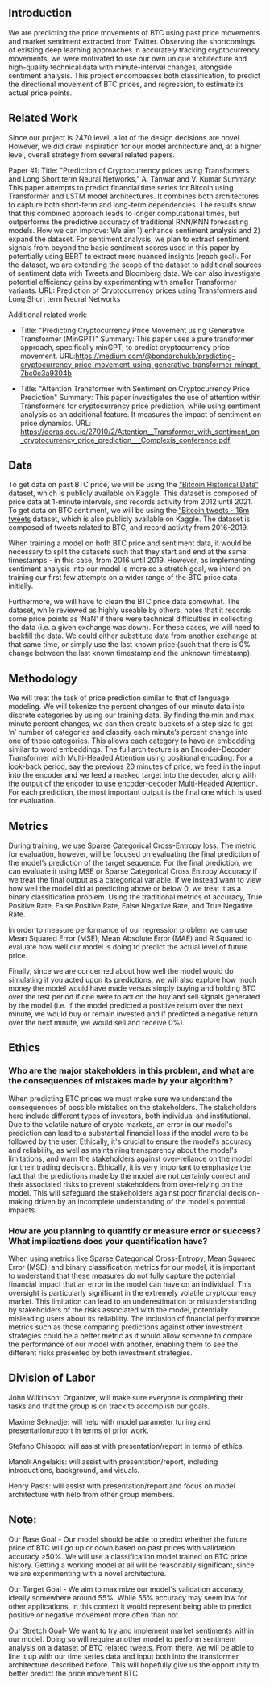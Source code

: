 ## Introduction
We are predicting the price movements of BTC using past price movements and market sentiment extracted from Twitter. Observing the shortcomings of existing deep learning approaches in accurately tracking cryptocurrency movements, we were motivated to use our own unique architecture and high-quality technical data with minute-interval changes, alongside sentiment analysis. This project encompasses both classification, to predict the directional movement of BTC prices, and regression, to estimate its actual price points.

## Related Work
Since our project is 2470 level, a lot of the design decisions are novel. However, we did draw inspiration for our model architecture and, at a higher level, overall strategy from several related papers.

Paper #1: 
Title: "Prediction of Cryptocurrency prices using Transformers and Long Short term Neural Networks," A. Tanwar and V. Kumar
Summary: This paper attempts to predict financial time series for Bitcoin using Transformer and LSTM model architectures. It combines both architectures to capture both short-term and long-term dependencies. The results show that this combined approach leads to longer computational times, but outperforms the predictive accuracy of traditional RNN/KNN forecasting models.
How we can improve: We aim 1) enhance sentiment analysis and 2) expand the dataset. For sentiment analysis, we plan to extract sentiment signals from beyond the basic sentiment scores used in this paper by potentially using BERT to extract more nuanced insights (reach goal). For the dataset, we are extending the scope of the dataset to additional sources of sentiment data with Tweets and Bloomberg data. We can also investigate potential efficiency gains by experimenting with smaller Transformer variants.
URL: Prediction of Cryptocurrency prices using Transformers and Long Short term Neural Networks

Additional related work:

- Title: "Predicting Cryptocurrency Price Movement using Generative Transformer (MinGPT)"
Summary: This paper uses a pure transformer approach, specifically minGPT, to predict cryptocurrency price movement. 
URL:https://medium.com/@bondarchukb/predicting-cryptocurrency-price-movement-using-generative-transformer-mingpt-7bc0c3a9304b

- Title: "Attention Transformer with Sentiment on Cryptocurrency Price Prediction"
Summary: This paper investigates the use of attention within Transformers for cryptocurrency price prediction, while using sentiment analysis as an additional feature. It measures the impact of sentiment on price dynamics.
URL: https://doras.dcu.ie/27010/2/Attention__Transformer_with_sentiment_on_cryptocurrency_price_prediction___Complexis_conference.pdf

## Data
To get data on past BTC price, we will be using the [“Bitcoin Historical Data”](https://www.kaggle.com/datasets/mczielinski/bitcoin-historical-data) dataset, which is publicly available on Kaggle. This dataset is composed of price data at 1-minute intervals, and records activity from 2012 until 2021. 
To get data on BTC sentiment, we will be using the [“Bitcoin tweets - 16m tweets](https://www.kaggle.com/datasets/alaix14/bitcoin-tweets-20160101-to-20190329) dataset, which is also publicly available on Kaggle. The dataset is composed of tweets related to BTC, and record activity from 2016-2019.

When training a model on both BTC price and sentiment data, it would be necessary to split the datasets such that they start and end at the same timestamps - in this case, from 2016 until 2019. However, as implementing sentiment analysis into our model is more so a stretch goal, we intend on training our first few attempts on a wider range of the BTC price data initially.

Furthermore, we will have to clean the BTC price data somewhat. The dataset, while reviewed as highly useable by others, notes that it records some price points as ‘NaN’ if there were technical difficulties in collecting the data (i.e. a given exchange was down). For these cases, we will need to backfill the data. We could either substitute data from another exchange at that same time, or simply use the last known price (such that there is 0% change between the last known timestamp and the unknown timestamp).

## Methodology

We will treat the task of price prediction similar to that of language modeling. We will tokenize the percent changes of our minute data into discrete categories by using our training data. By finding the min and max minute percent changes, we can then create buckets of a step size to get ‘n’ number of categories and classify each minute’s percent change into one of those categories. This allows each category to have an embedding similar to word embeddings. The full architecture is an Encoder-Decoder Transformer with Multi-Headed Attention using positional encoding. For a look-back period, say the previous 20 minutes of price, we feed in the input into the encoder and we feed a masked target into the decoder, along with the output of the encoder to use encoder-decoder Multi-Headed Attention. For each prediction, the most important output is the final one which is used for evaluation.

## Metrics
During training, we use Sparse Categorical Cross-Entropy loss. The metric for evaluation, however, will be focused on evaluating the final prediction of the model’s prediction of the target sequence. For the final prediction, we can evaluate it using MSE or Sparse Categorical Cross Entropy Accuracy if we treat the final output as a categorical variable. If we instead want to view how well the model did at predicting above or below 0, we treat it as a binary classification problem. Using the traditional metrics of accuracy, True Positive Rate, False Positive Rate, False Negative Rate, and True Negative Rate.

In order to measure performance of our regression problem we can use Mean Squared Error (MSE), Mean Absolute Error (MAE) and R Squared to evaluate how well our model is doing to predict the actual level of future price. 

Finally, since we are concerned about how well the model would do simulating if you acted upon its predictions, we will also explore how much money the model would have made versus simply buying and holding BTC over the test period if one were to act on the buy and sell signals generated by the model (i.e. if the model predicted a positive return over the next minute, we would buy or remain invested and if predicted a negative return over the next minute, we would sell and receive 0%).

## Ethics

### Who are the major stakeholders in this problem, and what are the consequences of mistakes made by your algorithm?

When predicting BTC prices we must make sure we understand the consequences of possible mistakes on the stakeholders. The stakeholders here include different types of investors, both individual and institutional. Due to the volatile nature of crypto markets, an error in our model's prediction can lead to a substantial financial loss if the model were to be followed by the user. Ethically, it's crucial to ensure the model's accuracy and reliability, as well as maintaining transparency about the model's limitations, and warn the stakeholders against over-reliance on the model for their trading decisions. Ethically, it is very important to emphasize the fact that the predictions made by the model are not certainly correct and their associated risks to prevent stakeholders from over-relying on the model. This will safeguard the stakeholders against poor financial decision-making driven by an incomplete understanding of the model's potential impacts.

### How are you planning to quantify or measure error or success? What implications does your quantification have?

When using metrics like Sparse Categorical Cross-Entropy, Mean Squared Error (MSE), and binary classification metrics for our model, it is important to understand that these measures do not fully capture the potential financial impact that an error in the model can have on an individual. This oversight is particularly significant in the extremely volatile cryptocurrency market. This limitation can lead to an underestimation or misunderstanding by stakeholders of the risks associated with the model, potentially misleading users about its reliability. The inclusion of financial performance metrics such as those comparing predictions against other investment strategies could be a better metric as it would allow someone to compare the performance of our model with another, enabling them to see the different risks presented by both investment strategies.

## Division of Labor

John Wilkinson: Organizer, will make sure everyone is completing their tasks and that the group is on track to accomplish our goals.

Maxime Seknadje: will help with model parameter tuning and presentation/report in terms of prior work.

Stefano Chiappo: will assist with presentation/report in terms of ethics.

Manoli Angelakis: will assist with presentation/report, including introductions, background, and visuals.

Henry Pasts: will assist with presentation/report and focus on model architecture with help from other group members.


## Note:

Our Base Goal - Our model should be able to predict whether the future price of BTC will go up or down based on past prices with validation accuracy >50%. We will use a classification model trained on BTC price history. Getting a working model at all will be reasonably significant, since we are experimenting with a novel architecture.

Our Target Goal - We aim to maximize our model's validation accuracy, ideally somewhere around 55%. While 55% accuracy may seem low for other applications, in this context it would represent being able to predict positive or negative movement more often than not. 

Our Stretch Goal- We want to try and implement market sentiments within our model. Doing so will require another model to perform sentiment analysis on a dataset of BTC related tweets. From there, we will be able to line it up with our time series data and input both into the transformer architecture described before. This will hopefully give us the opportunity to better predict the price movement BTC. 

